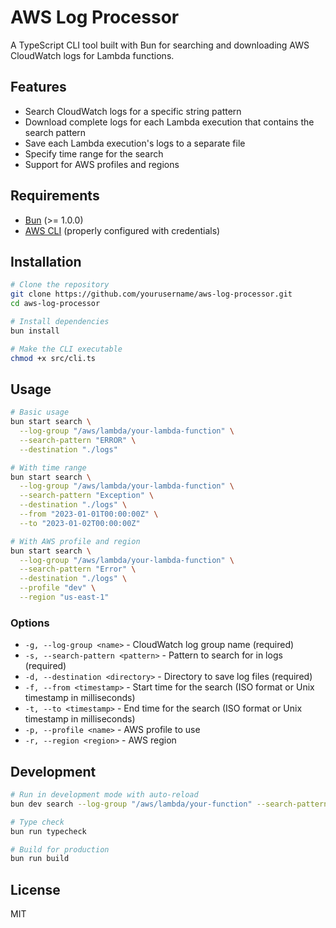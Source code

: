 # AWS Log Processor

A TypeScript CLI tool built with Bun for searching and downloading AWS CloudWatch logs for Lambda functions.

## Features

- Search CloudWatch logs for a specific string pattern
- Download complete logs for each Lambda execution that contains the search pattern
- Save each Lambda execution's logs to a separate file
- Specify time range for the search
- Support for AWS profiles and regions

## Requirements

- [Bun](https://bun.sh/) (>= 1.0.0)
- [AWS CLI](https://aws.amazon.com/cli/) (properly configured with credentials)

## Installation

```bash
# Clone the repository
git clone https://github.com/yourusername/aws-log-processor.git
cd aws-log-processor

# Install dependencies
bun install

# Make the CLI executable
chmod +x src/cli.ts
```

## Usage

```bash
# Basic usage
bun start search \
  --log-group "/aws/lambda/your-lambda-function" \
  --search-pattern "ERROR" \
  --destination "./logs"

# With time range
bun start search \
  --log-group "/aws/lambda/your-lambda-function" \
  --search-pattern "Exception" \
  --destination "./logs" \
  --from "2023-01-01T00:00:00Z" \
  --to "2023-01-02T00:00:00Z"

# With AWS profile and region
bun start search \
  --log-group "/aws/lambda/your-lambda-function" \
  --search-pattern "Error" \
  --destination "./logs" \
  --profile "dev" \
  --region "us-east-1"
```

### Options

- `-g, --log-group <name>` - CloudWatch log group name (required)
- `-s, --search-pattern <pattern>` - Pattern to search for in logs (required)
- `-d, --destination <directory>` - Directory to save log files (required)
- `-f, --from <timestamp>` - Start time for the search (ISO format or Unix timestamp in milliseconds)
- `-t, --to <timestamp>` - End time for the search (ISO format or Unix timestamp in milliseconds)
- `-p, --profile <name>` - AWS profile to use
- `-r, --region <region>` - AWS region

## Development

```bash
# Run in development mode with auto-reload
bun dev search --log-group "/aws/lambda/your-function" --search-pattern "ERROR" --destination "./logs"

# Type check
bun run typecheck

# Build for production
bun run build
```

## License

MIT